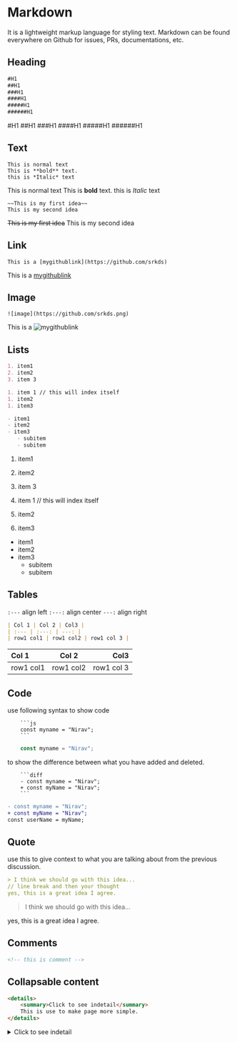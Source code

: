 # Markdown
It is a lightweight markup language for styling text.
Markdown can be found everywhere on Github for issues, PRs, documentations, etc.

## Heading
```md
#H1
##H1
###H1
####H1
#####H1
######H1
```
#H1
##H1
###H1
####H1
#####H1
######H1

## Text
```
This is normal text
This is **bold** text.
this is *Italic* text
```
This is normal text
This is **bold** text.
this is *Italic* text
```
~~This is my first idea~~
This is my second idea
```
~~This is my first idea~~
This is my second idea

## Link
```
This is a [mygithublink](https://github.com/srkds)
```
This is a [mygithublink](https://github.com/srkds)
## Image
```
![image](https://github.com/srkds.png)
```
This is a ![mygithublink](https://github.com/srkds.png)

## Lists
```md
1. item1
2. item2
3. item 3

1. item 1 // this will index itself
1. item2
1. item3

- item1
- item2
- item3
   - subitem
   - subitem
```
1. item1
2. item2
3. item 3

1. item 1 // this will index itself
1. item2
1. item3

- item1
- item2
- item3
   - subitem
   - subitem

## Tables
`:---` align left `:---:` align center `---:` align right
```md
| Col 1 | Col 2 | Col3 | 
| :--- | :---: | ---: |
| row1 col1 | row1 col2 | row1 col 3 |
```

| Col 1 | Col 2 | Col3 | 
| :--- | :---: | ---: |
| row1 col1 | row1 col2 | row1 col 3 |

## Code
use following syntax to show code
```
    ```js
    const myname = "Nirav";
    ```
```
```js
    const myname = "Nirav";
```

to show the difference between what you have added and deleted.
```
    ```diff
    - const myname = "Nirav";
    + const myName = "Nirav";
    ```
```
```diff
- const myname = "Nirav";
+ const myName = "Nirav";
const userName = myName;
```
## Quote
use this to give context to what you are talking about from the previous discussion.
```md
> I think we should go with this idea...
// line break and then your thought
yes, this is a great idea I agree.
```
> I think we should go with this idea...

yes, this is a great idea I agree.

## Comments
```md
<!-- this is comment -->
```
## Collapsable content
```md
<details>
	<summary>Click to see indetail</summary>
	This is use to make page more simple.
</details>
```
<details>
	<summary>Click to see indetail</summary>
	This is use to make page more simple.
</details>